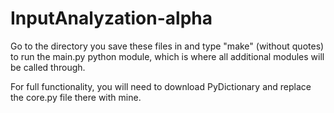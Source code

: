# InputAnalyzation-alpha
Go to the directory you save these files in and type "make" (without quotes) to run the main.py python module, which is where all additional modules will be called through.

For full functionality, you will need to download PyDictionary and replace the core.py file there with mine.
